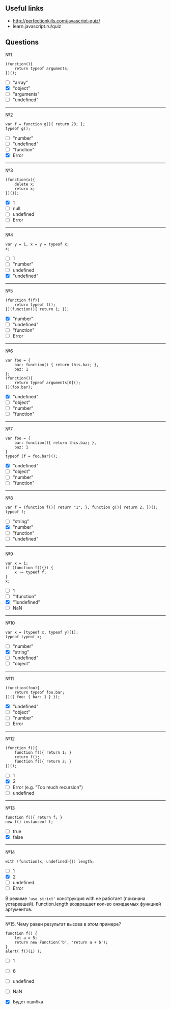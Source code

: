 
## Useful links 
- http://perfectionkills.com/javascript-quiz/
- learn.javascript.ru/quiz

## Questions
№1

```
(function(){
    return typeof arguments;
})();
```

- [ ] "array"
- [x] "object"  
- [ ] "arguments"
- [ ] "undefined"

---
№2

```
var f = function g(){ return 23; };
typeof g();
```

- [ ] "number"
- [ ] "undefined"
- [ ] "function"
- [x] Error

---
№3

```
(function(x){
    delete x;
    return x;
})(1);
```

- [x] 1
- [ ] null
- [ ] undefined
- [ ] Error

-------------------------------------------------------------------------------
№4

```
var y = 1, x = y = typeof x;
x;
```

- [ ] 1
- [ ] "number"
- [ ] undefined
- [x] "undefined"

---
№5

```
(function f(f){
    return typeof f();
})(function(){ return 1; });
```

- [x] "number"
- [ ] "undefined"
- [ ] "function"
- [ ] Error

---
№6

```
var foo = {
    bar: function() { return this.baz; },
    baz: 1
};
(function(){
    return typeof arguments[0]();
})(foo.bar);
```

- [x] "undefined"
- [ ] "object"
- [ ] "number"
- [ ] "function"

---
№7

```
var foo = {
    bar: function(){ return this.baz; },
    baz: 1
}
typeof (f = foo.bar)();
```

- [x] "undefined"
- [ ] "object"
- [ ] "number"
- [ ] "function"

---
№8

```
var f = (function f(){ return "1"; }, function g(){ return 2; })();
typeof f;
```

- [ ] "string"
- [x] "number"
- [ ] "function"
- [ ] "undefined"

---
№9

```
var x = 1;
if (function f(){}) {
    x += typeof f;
}
x;
```

- [ ] 1
- [ ] "1function"
- [x] "1undefined"
- [ ] NaN

---
№10

```
var x = [typeof x, typeof y][1];
typeof typeof x;
```

- [ ] "number"
- [x] "string"
- [ ] "undefined"
- [ ] "object"

---
№11

```
(function(foo){
    return typeof foo.bar;
})({ foo: { bar: 1 } });
```

- [x] "undefined"
- [ ] "object"
- [ ] "number"
- [ ] Error

---
№12

```
(function f(){
    function f(){ return 1; }
    return f();
    function f(){ return 2; }
})();
```

- [ ] 1
- [x] 2
- [ ] Error (e.g. "Too much recursion")
- [ ] undefined

---
№13

```
function f(){ return f; }
new f() instanceof f;
```

- [ ] true
- [x] false

---
№14

```
with (function(x, undefined){}) length;
```

- [ ] 1
- [x] 2
- [ ] undefined
- [ ] Error

В режиме `'use strict'` конструкция with не работает (признана устаревшей).
Function.length возвращает кол-во ожидаемых функцией аргументов.

---
№15. Чему равен результат вызова в этом примере?

```
function f() {
    let a = 5;
    return new Function('b', 'return a + b');
}
alert( f()(1) );
```

- [ ] 1
- [ ] 6
- [ ] undefined
- [ ] NaN
- [x] Будет ошибка.


